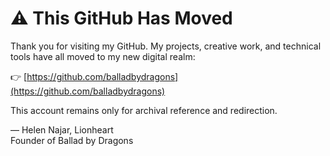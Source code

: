 # ⚠️ This GitHub Has Moved

Thank you for visiting my GitHub. My projects, creative work, and technical tools have all moved to my new digital realm:

👉 [https://github.com/balladbydragons](https://github.com/balladbydragons)

This account remains only for archival reference and redirection.

— Helen Najar, Lionheart  
Founder of Ballad by Dragons

